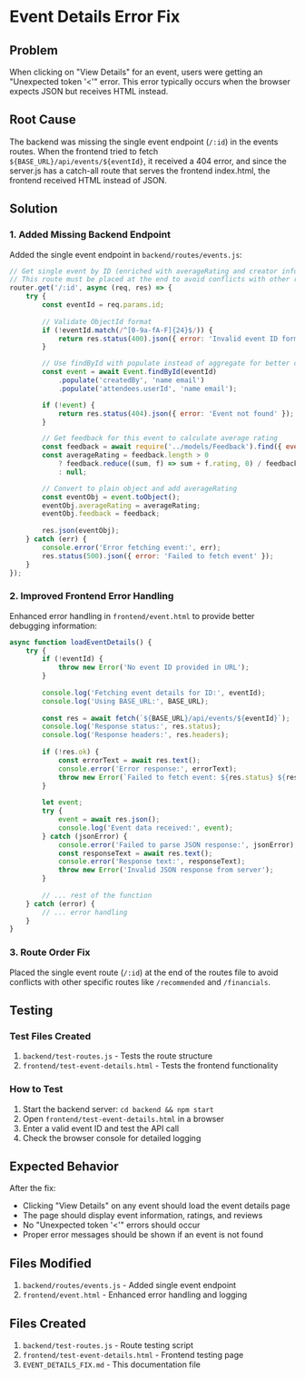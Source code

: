 # Event Details Error Fix

## Problem
When clicking on "View Details" for an event, users were getting an "Unexpected token '<'" error. This error typically occurs when the browser expects JSON but receives HTML instead.

## Root Cause
The backend was missing the single event endpoint (`/:id`) in the events routes. When the frontend tried to fetch `${BASE_URL}/api/events/${eventId}`, it received a 404 error, and since the server.js has a catch-all route that serves the frontend index.html, the frontend received HTML instead of JSON.

## Solution

### 1. Added Missing Backend Endpoint
Added the single event endpoint in `backend/routes/events.js`:

```javascript
// Get single event by ID (enriched with averageRating and creator info)
// This route must be placed at the end to avoid conflicts with other routes like /recommended, /financials
router.get('/:id', async (req, res) => {
    try {
        const eventId = req.params.id;
        
        // Validate ObjectId format
        if (!eventId.match(/^[0-9a-fA-F]{24}$/)) {
            return res.status(400).json({ error: 'Invalid event ID format' });
        }

        // Use findById with populate instead of aggregate for better compatibility
        const event = await Event.findById(eventId)
            .populate('createdBy', 'name email')
            .populate('attendees.userId', 'name email');

        if (!event) {
            return res.status(404).json({ error: 'Event not found' });
        }

        // Get feedback for this event to calculate average rating
        const feedback = await require('../models/Feedback').find({ eventId: eventId });
        const averageRating = feedback.length > 0 
            ? feedback.reduce((sum, f) => sum + f.rating, 0) / feedback.length 
            : null;

        // Convert to plain object and add averageRating
        const eventObj = event.toObject();
        eventObj.averageRating = averageRating;
        eventObj.feedback = feedback;
        
        res.json(eventObj);
    } catch (err) {
        console.error('Error fetching event:', err);
        res.status(500).json({ error: 'Failed to fetch event' });
    }
});
```

### 2. Improved Frontend Error Handling
Enhanced error handling in `frontend/event.html` to provide better debugging information:

```javascript
async function loadEventDetails() {
    try {
        if (!eventId) {
            throw new Error('No event ID provided in URL');
        }
        
        console.log('Fetching event details for ID:', eventId);
        console.log('Using BASE_URL:', BASE_URL);
        
        const res = await fetch(`${BASE_URL}/api/events/${eventId}`);
        console.log('Response status:', res.status);
        console.log('Response headers:', res.headers);
        
        if (!res.ok) {
            const errorText = await res.text();
            console.error('Error response:', errorText);
            throw new Error(`Failed to fetch event: ${res.status} ${res.statusText}`);
        }
        
        let event;
        try {
            event = await res.json();
            console.log('Event data received:', event);
        } catch (jsonError) {
            console.error('Failed to parse JSON response:', jsonError);
            const responseText = await res.text();
            console.error('Response text:', responseText);
            throw new Error('Invalid JSON response from server');
        }
        
        // ... rest of the function
    } catch (error) {
        // ... error handling
    }
}
```

### 3. Route Order Fix
Placed the single event route (`/:id`) at the end of the routes file to avoid conflicts with other specific routes like `/recommended` and `/financials`.

## Testing

### Test Files Created
1. `backend/test-routes.js` - Tests the route structure
2. `frontend/test-event-details.html` - Tests the frontend functionality

### How to Test
1. Start the backend server: `cd backend && npm start`
2. Open `frontend/test-event-details.html` in a browser
3. Enter a valid event ID and test the API call
4. Check the browser console for detailed logging

## Expected Behavior
After the fix:
- Clicking "View Details" on any event should load the event details page
- The page should display event information, ratings, and reviews
- No "Unexpected token '<'" errors should occur
- Proper error messages should be shown if an event is not found

## Files Modified
1. `backend/routes/events.js` - Added single event endpoint
2. `frontend/event.html` - Enhanced error handling and logging

## Files Created
1. `backend/test-routes.js` - Route testing script
2. `frontend/test-event-details.html` - Frontend testing page
3. `EVENT_DETAILS_FIX.md` - This documentation file
